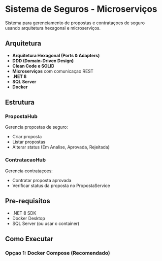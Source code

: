 # Sistema de Seguros - Microserviços

Sistema para gerenciamento de propostas e contrataçoes de seguro usando arquitetura hexagonal e microserviços.

## Arquitetura

- **Arquitetura Hexagonal (Ports & Adapters)**
- **DDD (Domain-Driven Design)**
- **Clean Code e SOLID**
- **Microserviços** com comunicaçao REST
- **.NET 8**
- **SQL Server**
- **Docker**

## Estrutura

### PropostaHub
Gerencia propostas de seguro:
- Criar proposta
- Listar propostas
- Alterar status (Em Analise, Aprovada, Rejeitada)

### ContratacaoHub
Gerencia contrataçoes:
- Contratar proposta aprovada
- Verificar status da proposta no PropostaService

## Pre-requisitos

- .NET 8 SDK
- Docker Desktop
- SQL Server (ou usar o container)

## Como Executar

### Opçao 1: Docker Compose (Recomendado)

